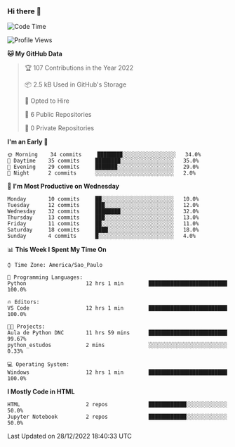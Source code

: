 ### Hi there 👋

<!--
**igabriel-gb/igabriel-gb** is a ✨ _special_ ✨ repository because its `README.md` (this file) appears on your GitHub profile.

Here are some ideas to get you started:

- 🔭 I’m currently working on ...
- 🌱 I’m currently learning ...
- 👯 I’m looking to collaborate on ...
- 🤔 I’m looking for help with ...
- 💬 Ask me about ...
- 📫 How to reach me: ...
- 😄 Pronouns: ...
- ⚡ Fun fact: ...
-->

<!--START_SECTION:waka-->
![Code Time](http://img.shields.io/badge/Code%20Time-95%20hrs%2030%20mins-blue)

![Profile Views](http://img.shields.io/badge/Profile%20Views-1-blue)

**🐱 My GitHub Data** 

> 🏆 107 Contributions in the Year 2022
 > 
> 📦 2.5 kB Used in GitHub's Storage 
 > 
> 💼 Opted to Hire
 > 
> 📜 6 Public Repositories 
 > 
> 🔑 0 Private Repositories  
 > 
**I'm an Early 🐤** 

```text
🌞 Morning    34 commits     ████████░░░░░░░░░░░░░░░░░   34.0% 
🌇 Daytime    35 commits     ████████░░░░░░░░░░░░░░░░░   35.0% 
🌃 Evening    29 commits     ███████░░░░░░░░░░░░░░░░░░   29.0% 
🌙 Night      2 commits      ░░░░░░░░░░░░░░░░░░░░░░░░░   2.0%

```
📅 **I'm Most Productive on Wednesday** 

```text
Monday       10 commits     ██░░░░░░░░░░░░░░░░░░░░░░░   10.0% 
Tuesday      12 commits     ███░░░░░░░░░░░░░░░░░░░░░░   12.0% 
Wednesday    32 commits     ████████░░░░░░░░░░░░░░░░░   32.0% 
Thursday     13 commits     ███░░░░░░░░░░░░░░░░░░░░░░   13.0% 
Friday       11 commits     ██░░░░░░░░░░░░░░░░░░░░░░░   11.0% 
Saturday     18 commits     ████░░░░░░░░░░░░░░░░░░░░░   18.0% 
Sunday       4 commits      █░░░░░░░░░░░░░░░░░░░░░░░░   4.0%

```


📊 **This Week I Spent My Time On** 

```text
⌚︎ Time Zone: America/Sao_Paulo

💬 Programming Languages: 
Python                   12 hrs 1 min        █████████████████████████   100.0%

🔥 Editors: 
VS Code                  12 hrs 1 min        █████████████████████████   100.0%

🐱‍💻 Projects: 
Aula de Python DNC       11 hrs 59 mins      █████████████████████████   99.67% 
python_estudos           2 mins              ░░░░░░░░░░░░░░░░░░░░░░░░░   0.33%

💻 Operating System: 
Windows                  12 hrs 1 min        █████████████████████████   100.0%

```

**I Mostly Code in HTML** 

```text
HTML                     2 repos             ████████████░░░░░░░░░░░░░   50.0% 
Jupyter Notebook         2 repos             ████████████░░░░░░░░░░░░░   50.0%

```



 Last Updated on 28/12/2022 18:40:33 UTC
<!--END_SECTION:waka-->
